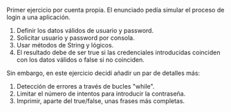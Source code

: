 Primer ejercicio por cuenta propia.
El enunciado pedía simular el proceso de login a una aplicación.
1. Definir los datos válidos de usuario y password.
2. Solicitar usuario y password por consola.
3. Usar métodos de String y lógicos.
4. El resultado debe de ser true si las credenciales introducidas coinciden con los datos válidos o false si no coinciden.

Sin embargo, en este ejercicio decidí añadir un par de detalles más:
1. Detección de errores a través de bucles "while".
2. Limitar el número de intentos para introducir la contraseña.
3. Imprimir, aparte del true/false, unas frases más completas.